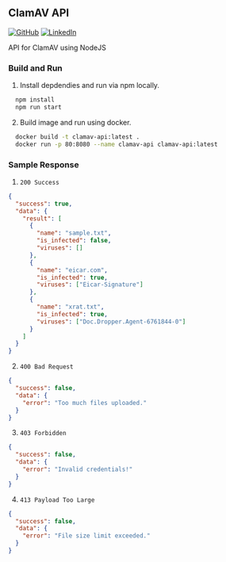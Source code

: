 ## ClamAV API

[![GitHub](https://img.shields.io/badge/GitHub-romarcablao-lightgrey)](https://github.com/romarcablao)
[![LinkedIn](https://img.shields.io/badge/LinkedIn-romarcablao-blue)](https://linkedin.com/in/romarcablao)

API for ClamAV using NodeJS

### Build and Run

1. Install depdendies and run via npm locally.

```bash
  npm install
  npm run start
```

2. Build image and run using docker.

```bash
  docker build -t clamav-api:latest .
  docker run -p 80:8080 --name clamav-api clamav-api:latest
```

### Sample Response

1. `200 Success`

```json
{
  "success": true,
  "data": {
    "result": [
      {
        "name": "sample.txt",
        "is_infected": false,
        "viruses": []
      },
      {
        "name": "eicar.com",
        "is_infected": true,
        "viruses": ["Eicar-Signature"]
      },
      {
        "name": "xrat.txt",
        "is_infected": true,
        "viruses": ["Doc.Dropper.Agent-6761844-0"]
      }
    ]
  }
}
```

2. `400 Bad Request`

```json
{
  "success": false,
  "data": {
    "error": "Too much files uploaded."
  }
}
```

3. `403 Forbidden`

```json
{
  "success": false,
  "data": {
    "error": "Invalid credentials!"
  }
}
```

4. `413 Payload Too Large`

```json
{
  "success": false,
  "data": {
    "error": "File size limit exceeded."
  }
}
```
